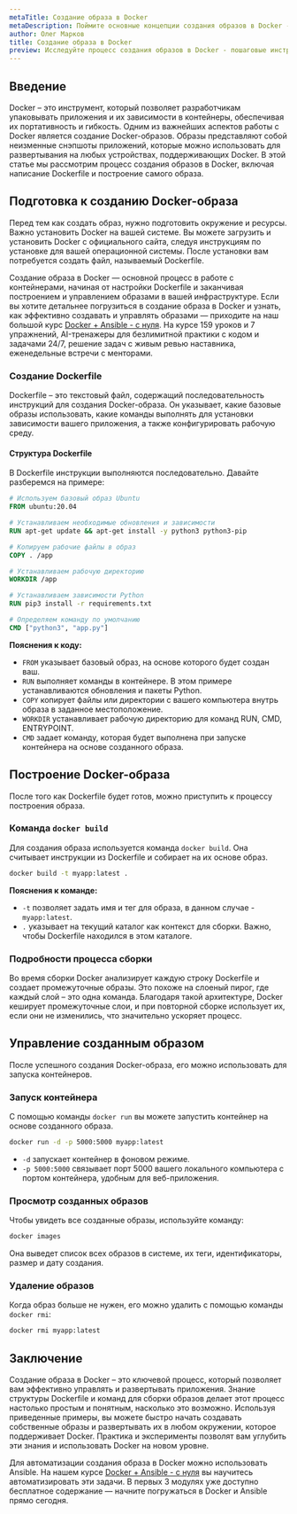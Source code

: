 ```yaml
---
metaTitle: Создание образа в Docker
metaDescription: Поймите основные концепции создания образов в Docker - от настройки Dockerfile до построения и управления образами в вашей инфраструктуре
author: Олег Марков
title: Создание образа в Docker
preview: Исследуйте процесс создания образов в Docker - пошаговые инструкции, примеры и пояснения помогут вам освоить эту важную часть контейнеризации
---
```


## Введение

Docker – это инструмент, который позволяет разработчикам упаковывать приложения и их зависимости в контейнеры, обеспечивая их портативность и гибкость. Одним из важнейших аспектов работы с Docker является создание Docker-образов. Образы представляют собой неизменные снэпшоты приложений, которые можно использовать для развертывания на любых устройствах, поддерживающих Docker. В этой статье мы рассмотрим процесс создания образов в Docker, включая написание Dockerfile и построение самого образа.

## Подготовка к созданию Docker-образа

Перед тем как создать образ, нужно подготовить окружение и ресурсы. Важно установить Docker на вашей системе. Вы можете загрузить и установить Docker с официального сайта, следуя инструкциям по установке для вашей операционной системы. После установки вам потребуется создать файл, называемый Dockerfile.

Создание образа в Docker — основной процесс в работе с контейнерами, начиная от настройки Dockerfile и заканчивая построением и управлением образами в вашей инфраструктуре. Если вы хотите детальнее погрузиться в создание образа в Docker и узнать, как эффективно создавать и управлять образами — приходите на наш большой курс [Docker + Ansible - с нуля](https://purpleschool.ru/course/docker?utm_source=knowledgebase&utm_medium=text&utm_campaign=Sozdanie_obraza_v_Docker). На курсе 159 уроков и 7 упражнений, AI-тренажеры для безлимитной практики с кодом и задачами 24/7, решение задач с живым ревью наставника, еженедельные встречи с менторами.

### Создание Dockerfile

Dockerfile – это текстовый файл, содержащий последовательность инструкций для создания Docker-образа. Он указывает, какие базовые образы использовать, какие команды выполнять для установки зависимости вашего приложения, а также конфигурировать рабочую среду.

#### Структура Dockerfile

В Dockerfile инструкции выполняются последовательно. Давайте разберемся на примере:

```dockerfile
# Используем базовый образ Ubuntu
FROM ubuntu:20.04

# Устанавливаем необходимые обновления и зависимости
RUN apt-get update && apt-get install -y python3 python3-pip

# Копируем рабочие файлы в образ
COPY . /app

# Устанавливаем рабочую директорию
WORKDIR /app

# Устанавливаем зависимости Python
RUN pip3 install -r requirements.txt

# Определяем команду по умолчанию
CMD ["python3", "app.py"]
```

**Пояснения к коду:**

- `FROM` указывает базовый образ, на основе которого будет создан ваш.
- `RUN` выполняет команды в контейнере. В этом примере устанавливаются обновления и пакеты Python.
- `COPY` копирует файлы или директории с вашего компьютера внутрь образа в заданное местоположение.
- `WORKDIR` устанавливает рабочую директорию для команд RUN, CMD, ENTRYPOINT.
- `CMD` задает команду, которая будет выполнена при запуске контейнера на основе созданного образа.

## Построение Docker-образа

После того как Dockerfile будет готов, можно приступить к процессу построения образа.

### Команда `docker build`

Для создания образа используется команда `docker build`. Она считывает инструкции из Dockerfile и собирает на их основе образ.

```bash
docker build -t myapp:latest .
```

**Пояснения к команде:**

- `-t` позволяет задать имя и тег для образа, в данном случае - `myapp:latest`.
- `.` указывает на текущий каталог как контекст для сборки. Важно, чтобы Dockerfile находился в этом каталоге.

### Подробности процесса сборки

Во время сборки Docker анализирует каждую строку Dockerfile и создает промежуточные образы. Это похоже на слоеный пирог, где каждый слой – это одна команда. Благодаря такой архитектуре, Docker кеширует промежуточные слои, и при повторной сборке использует их, если они не изменились, что значительно ускоряет процесс.

## Управление созданным образом

После успешного создания Docker-образа, его можно использовать для запуска контейнеров.

### Запуск контейнера

С помощью команды `docker run` вы можете запустить контейнер на основе созданного образа.

```bash
docker run -d -p 5000:5000 myapp:latest
```

- `-d` запускает контейнер в фоновом режиме.
- `-p 5000:5000` связывает порт 5000 вашего локального компьютера с портом контейнера, удобным для веб-приложения.

### Просмотр созданных образов

Чтобы увидеть все созданные образы, используйте команду:

```bash
docker images
```

Она выведет список всех образов в системе, их теги, идентификаторы, размер и дату создания.

### Удаление образов

Когда образ больше не нужен, его можно удалить с помощью команды `docker rmi`:

```bash
docker rmi myapp:latest
```

## Заключение

Создание образа в Docker – это ключевой процесс, который позволяет вам эффективно управлять и развертывать приложения. Знание структуры Dockerfile и команд для сборки образов делает этот процесс настолько простым и понятным, насколько это возможно. Используя приведенные примеры, вы можете быстро начать создавать собственные образы и развертывать их в любом окружении, которое поддерживает Docker. Практика и эксперименты позволят вам углубить эти знания и использовать Docker на новом уровне.

Для автоматизации создания образа в Docker можно использовать Ansible. На нашем курсе [Docker + Ansible - с нуля](https://purpleschool.ru/course/docker?utm_source=knowledgebase&utm_medium=text&utm_campaign=Sozdanie_obraza_v_Docker) вы научитесь автоматизировать эти задачи. В первых 3 модулях уже доступно бесплатное содержание — начните погружаться в Docker и Ansible прямо сегодня.

